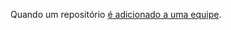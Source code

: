Quando um repositório [é adicionado a uma equipe](/rest/reference/teams#add-or-update-team-repository-permissions).
